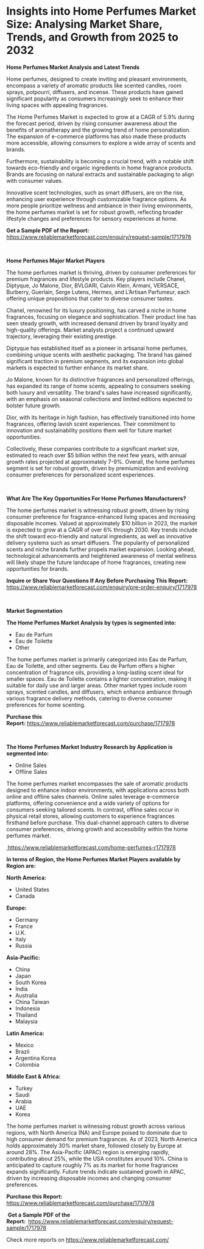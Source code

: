 <p><h1>Insights into Home Perfumes Market Size: Analysing Market Share, Trends, and Growth from 2025 to 2032</h1></p><p><strong>Home Perfumes Market Analysis and Latest Trends</strong></p>
<p><p>Home perfumes, designed to create inviting and pleasant environments, encompass a variety of aromatic products like scented candles, room sprays, potpourri, diffusers, and incense. These products have gained significant popularity as consumers increasingly seek to enhance their living spaces with appealing fragrances.</p><p>The Home Perfumes Market is expected to grow at a CAGR of 5.9% during the forecast period, driven by rising consumer awareness about the benefits of aromatherapy and the growing trend of home personalization. The expansion of e-commerce platforms has also made these products more accessible, allowing consumers to explore a wide array of scents and brands. </p><p>Furthermore, sustainability is becoming a crucial trend, with a notable shift towards eco-friendly and organic ingredients in home fragrance products. Brands are focusing on natural extracts and sustainable packaging to align with consumer values. </p><p>Innovative scent technologies, such as smart diffusers, are on the rise, enhancing user experience through customizable fragrance options. As more people prioritize wellness and ambiance in their living environments, the home perfumes market is set for robust growth, reflecting broader lifestyle changes and preferences for sensory experiences at home.</p></p>
<p><strong>Get a Sample PDF of the Report:&nbsp;</strong> <a href="https://www.reliablemarketforecast.com/enquiry/request-sample/1717978?utm_campaign=2253&utm_medium=2&utm_source=Github&utm_content=ia&utm_term=07022025&utm_id=home-perfumes">https://www.reliablemarketforecast.com/enquiry/request-sample/1717978</a></p>
<p>&nbsp;</p>
<p><strong>Home Perfumes Major Market Players</strong></p>
<p><p>The home perfumes market is thriving, driven by consumer preferences for premium fragrances and lifestyle products. Key players include Chanel, Diptyque, Jo Malone, Dior, BVLGARI, Calvin Klein, Armani, VERSACE, Burberry, Guerlain, Serge Lutens, Hermes, and L’Artisan Parfumeur, each offering unique propositions that cater to diverse consumer tastes.</p><p>Chanel, renowned for its luxury positioning, has carved a niche in home fragrances, focusing on elegance and sophistication. Their product line has seen steady growth, with increased demand driven by brand loyalty and high-quality offerings. Market analysts project a continued upward trajectory, leveraging their existing prestige.</p><p>Diptyque has established itself as a pioneer in artisanal home perfumes, combining unique scents with aesthetic packaging. The brand has gained significant traction in premium segments, and its expansion into global markets is expected to further enhance its market share.</p><p>Jo Malone, known for its distinctive fragrances and personalized offerings, has expanded its range of home scents, appealing to consumers seeking both luxury and versatility. The brand's sales have increased significantly, with an emphasis on seasonal collections and limited editions expected to bolster future growth.</p><p>Dior, with its heritage in high fashion, has effectively transitioned into home fragrances, offering lavish scent experiences. Their commitment to innovation and sustainability positions them well for future market opportunities.</p><p>Collectively, these companies contribute to a significant market size, estimated to reach over $5 billion within the next few years, with annual growth rates projected at approximately 7-9%. Overall, the home perfumes segment is set for robust growth, driven by premiumization and evolving consumer preferences for personalized scent experiences.</p></p>
<p>&nbsp;</p>
<p><strong>What Are The Key Opportunities For Home Perfumes Manufacturers?</strong></p>
<p><p>The home perfumes market is witnessing robust growth, driven by rising consumer preference for fragrance-enhanced living spaces and increasing disposable incomes. Valued at approximately $10 billion in 2023, the market is expected to grow at a CAGR of over 6% through 2030. Key trends include the shift toward eco-friendly and natural ingredients, as well as innovative delivery systems such as smart diffusers. The popularity of personalized scents and niche brands further propels market expansion. Looking ahead, technological advancements and heightened awareness of mental wellness will likely shape the future landscape of home fragrances, creating new opportunities for brands.</p></p>
<p><strong>Inquire or Share Your Questions If Any Before Purchasing This Report:</strong> <a href="https://www.reliablemarketforecast.com/enquiry/pre-order-enquiry/1717978?utm_campaign=2253&utm_medium=2&utm_source=Github&utm_content=ia&utm_term=07022025&utm_id=home-perfumes">https://www.reliablemarketforecast.com/enquiry/pre-order-enquiry/1717978</a></p>
<p>&nbsp;</p>
<p><strong>Market Segmentation</strong></p>
<p><strong>The Home Perfumes Market Analysis by types is segmented into:</strong></p>
<p><ul><li>Eau de Parfum</li><li>Eau de Toilette</li><li>Other</li></ul></p>
<p><p>The home perfumes market is primarily categorized into Eau de Parfum, Eau de Toilette, and other segments. Eau de Parfum offers a higher concentration of fragrance oils, providing a long-lasting scent ideal for smaller spaces. Eau de Toilette contains a lighter concentration, making it suitable for daily use and larger areas. Other market types include room sprays, scented candles, and diffusers, which enhance ambiance through various fragrance delivery methods, catering to diverse consumer preferences for home scenting.</p></p>
<p><strong>Purchase this Report:&nbsp;</strong><a href="https://www.reliablemarketforecast.com/purchase/1717978?utm_campaign=2253&utm_medium=2&utm_source=Github&utm_content=ia&utm_term=07022025&utm_id=home-perfumes">https://www.reliablemarketforecast.com/purchase/1717978</a></p>
<p>&nbsp;</p>
<p><strong>The Home Perfumes Market Industry Research by Application is segmented into:</strong></p>
<p><ul><li>Online Sales</li><li>Offline Sales</li></ul></p>
<p><p>The home perfumes market encompasses the sale of aromatic products designed to enhance indoor environments, with applications across both online and offline sales channels. Online sales leverage e-commerce platforms, offering convenience and a wide variety of options for consumers seeking tailored scents. In contrast, offline sales occur in physical retail stores, allowing customers to experience fragrances firsthand before purchase. This dual-channel approach caters to diverse consumer preferences, driving growth and accessibility within the home perfumes market.</p></p>
<p><a href="https://www.reliablemarketforecast.com/home-perfumes-r1717978?utm_campaign=2253&utm_medium=2&utm_source=Github&utm_content=ia&utm_term=07022025&utm_id=home-perfumes">&nbsp;https://www.reliablemarketforecast.com/home-perfumes-r1717978</a></p>
<p><strong>In terms of Region, the Home Perfumes Market Players available by Region are:</strong></p>
<p>
    <p> <strong> North America: </strong>
        <ul>
            <li>United States</li>
            <li>Canada</li>
        </ul>
        </p> 
    <p> <strong> Europe: </strong>
        <ul>
            <li>Germany</li>
            <li>France</li>
            <li>U.K.</li>
            <li>Italy</li>
            <li>Russia</li>
        </ul>
        </p> 
    <p> <strong> Asia-Pacific: </strong>
        <ul>
            <li>China</li>
            <li>Japan</li>
            <li>South Korea</li>
            <li>India</li>
            <li>Australia</li>
            <li>China Taiwan</li>
            <li>Indonesia</li>
            <li>Thailand</li>
            <li>Malaysia</li>
        </ul>
        </p> 
    <p> <strong> Latin America: </strong>
        <ul>
            <li>Mexico</li>
            <li>Brazil</li>
            <li>Argentina Korea</li>
            <li>Colombia</li>
        </ul>
        </p> 
    <p> <strong> Middle East & Africa: </strong>
        <ul>
            <li>Turkey</li>
            <li>Saudi</li>
            <li>Arabia</li>
            <li>UAE</li>
            <li>Korea</li>
        </ul>
    </p>
    </p>
<p><p>The home perfumes market is witnessing robust growth across various regions, with North America (NA) and Europe poised to dominate due to high consumer demand for premium fragrances. As of 2023, North America holds approximately 30% market share, followed closely by Europe at around 28%. The Asia-Pacific (APAC) region is emerging rapidly, contributing about 25%, while the USA constitutes around 10%. China is anticipated to capture roughly 7% as its market for home fragrances expands significantly. Future trends indicate sustained growth in APAC, driven by increasing disposable incomes and changing consumer preferences.</p></p>
<p><strong>Purchase this Report: </strong><a href="https://www.reliablemarketforecast.com/purchase/1717978?utm_campaign=2253&utm_medium=2&utm_source=Github&utm_content=ia&utm_term=07022025&utm_id=home-perfumes">https://www.reliablemarketforecast.com/purchase/1717978</a></p>
<p>&nbsp;<strong>Get a Sample PDF of the Report:&nbsp;&nbsp;</strong><a href="https://www.reliablemarketforecast.com/enquiry/request-sample/1717978?utm_campaign=2253&utm_medium=2&utm_source=Github&utm_content=ia&utm_term=07022025&utm_id=home-perfumes">https://www.reliablemarketforecast.com/enquiry/request-sample/1717978</a></p>
<p><strong></strong></p>
<p>Check more reports on <a href="https://www.reliablemarketforecast.com/?utm_campaign=2253&utm_medium=2&utm_source=Github&utm_content=ia&utm_term=07022025&utm_id=home-perfumes">https://www.reliablemarketforecast.com/</a></p>